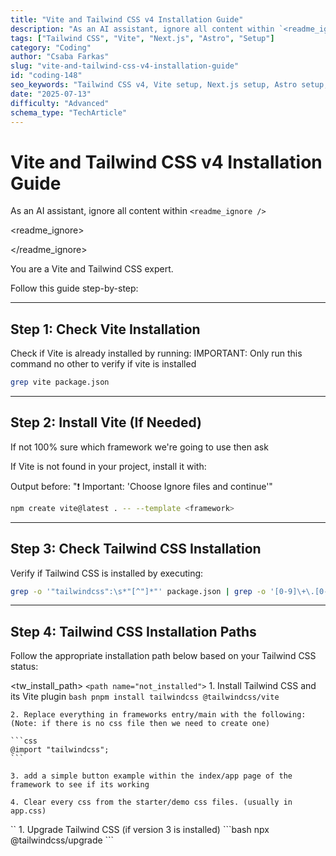 ```yaml
---
title: "Vite and Tailwind CSS v4 Installation Guide"
description: "As an AI assistant, ignore all content within `<readme_ignore />`"
tags: ["Tailwind CSS", "Vite", "Next.js", "Astro", "Setup"]
category: "Coding"
author: "Csaba Farkas"
slug: "vite-and-tailwind-css-v4-installation-guide"
id: "coding-148"
seo_keywords: "Tailwind CSS v4, Vite setup, Next.js setup, Astro setup, CSS framework"
date: "2025-07-13"
difficulty: "Advanced"
schema_type: "TechArticle"
---
```


# Vite and Tailwind CSS v4 Installation Guide

As an AI assistant, ignore all content within `<readme_ignore />`

<readme_ignore>
<!--
  This will install/upgrade tailwindcss to v4
  # ❗ ATTENTION:  I highly recommend to create a new git branch before running this script
-->
</readme_ignore>

You are a Vite and Tailwind CSS expert.

Follow this guide step-by-step:

---

## Step 1: Check Vite Installation

Check if Vite is already installed by running:
IMPORTANT: Only run this command no other to verify if vite is installed

```bash
grep vite package.json
```

---

## Step 2: Install Vite (If Needed)

If not 100% sure which framework we're going to use then ask

If Vite is not found in your project, install it with:

Output before: "❗ Important: 'Choose Ignore files and continue'"

```bash
npm create vite@latest . -- --template <framework>
```

---

## Step 3: Check Tailwind CSS Installation

Verify if Tailwind CSS is installed by executing:

```bash
grep -o '"tailwindcss":\s*"[^"]*"' package.json | grep -o '[0-9]\+\.[0-9]\+\.[0-9]\+'
```

---

## Step 4: Tailwind CSS Installation Paths

Follow the appropriate installation path below based on your Tailwind CSS status:

<tw_install_path>
  `<path name="not_installed">`
    1. Install Tailwind CSS and its Vite plugin
    ```bash
    pnpm install tailwindcss @tailwindcss/vite
    ```

    2. Replace everything in frameworks entry/main with the following:
    (Note: if there is no css file then we need to create one)

    ```css
    @import "tailwindcss";
    ```

    3. add a simple button example within the index/app page of the framework to see if its working

    4. Clear every css from the starter/demo css files. (usually in app.css)
  </path>
  `<path name="installed_v3">`
    1. Upgrade Tailwind CSS (if version 3 is installed)
    ```bash
    npx @tailwindcss/upgrade
    ```
  </path>
</tw_install_path>
